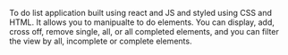 To do list application built using react and JS and styled using CSS and HTML. It allows you to manipualte to do elements. You can display, add, cross off, remove single, all, or all completed elements, and you can filter the view by all, incomplete or complete elements.
